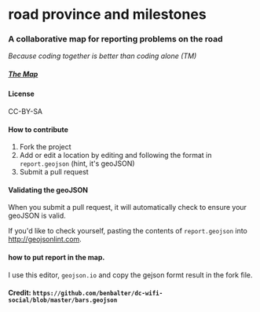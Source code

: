 
# road province and milestones

<!--<img src="https://travis-ci.org/benbalter/dc-wifi-social.png">-->


### A collaborative map for reporting problems on the road

*Because coding together is better than coding alone (TM)*

##### [The Map](report.geojson)

#### License

CC-BY-SA

#### How to contribute

1. Fork the project
2. Add or edit a location by editing and following the format in `report.geojson` (hint, it's geoJSON)
3. Submit a pull request

#### Validating the geoJSON

When you submit a pull request, it will automatically check to ensure your geoJSON is valid.

If you'd like to check yourself, pasting the contents of `report.geojson` into http://geojsonlint.com.

#### how to put report in the map.
I use this editor, `geojson.io` and copy the gejson formt result in the fork file.

#### Credit: `https://github.com/benbalter/dc-wifi-social/blob/master/bars.geojson`
